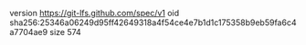 version https://git-lfs.github.com/spec/v1
oid sha256:25346a06249d95ff42649318a4f54ce4e7b1d1c175358b9eb59fa6c4a7704ae9
size 574
